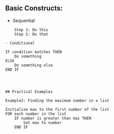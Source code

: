 ## Basic Constructs: 

- Sequential
```
    Step 1: Do this
    Step 2: Do that

- Conditional
```
    IF condition matches THEN
        Do something
    ELSE
        Do something else
    END IF
```



## Practical Examples

Example2: Finding the maximum number in a list
```
    Initialise max to the first number of the list
    FOR each number in the list
        IF number is greater than maz THEN
            Set max to number
        END IF



